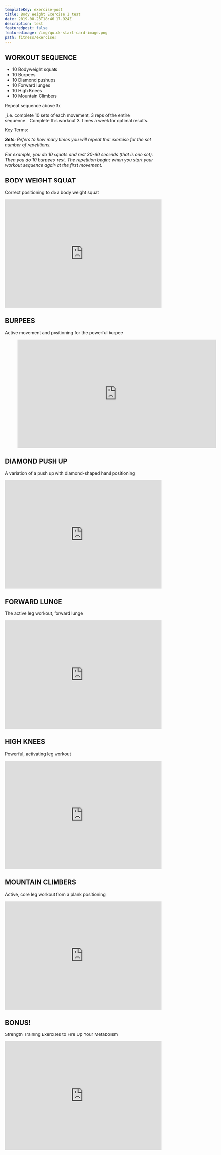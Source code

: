 ```yaml
---
templateKey: exercise-post
title: Body Weight Exercise I test
date: 2019-08-23T18:46:17.924Z
description: test
featuredpost: false
featuredimage: /img/quick-start-card-image.png
path: fitness/exercises
---
```

## WORKOUT SEQUENCE

- 10 Bodyweight squats
- 10 Burpees
- 10 Diamond pushups
- 10 Forward lunges
- 10 High Knees
- 10 Mountain Climbers

Repeat sequence above 3x

_i.e. complete 10 sets of each movement, 3 reps of the entire sequence. _Complete this workout 3  times a week for optimal results.

Key Terms:

**_Sets_**_: Refers to how many times you will repeat that exercise for the set number of repetitions._

_For example, you do 10 squats and rest 30-60 seconds (that is one set). Then you do 10 burpees, rest. The repetition begins when you start your workout sequence again at the first movement._

## BODY WEIGHT SQUAT

Correct positioning to do a body weight squat

<figure style="margin: 0; max-width: 100%;">
  <iframe src="https://player.vimeo.com/video/267672677" width="640" height="350" frameBorder="0" allowfullscreen="allowfullscreen" style="max-width: 100%;"></iframe>
</figure>

## BURPEES

Active movement and positioning for the powerful burpee

<figure>
  <iframe src="https://player.vimeo.com/video/267840638" width="640" height="350" frameBorder="0" allowfullscreen="allowfullscreen"></iframe>
</figure>

## DIAMOND PUSH UP

A variation of a push up with diamond-shaped hand positioning

<iframe src="https://player.vimeo.com/video/267840755" width="100%" height="350" allowfullscreen="allowfullscreen" frameBorder="0"></iframe>

## FORWARD LUNGE

The active leg workout, forward lunge

<iframe src="https://player.vimeo.com/video/267840869" width="100%" height="350" allowfullscreen="allowfullscreen" frameBorder="0"></iframe>

## HIGH KNEES

Powerful, activating leg workout

<iframe src="https://player.vimeo.com/video/267840944" width="100%" height="350" allowfullscreen="allowfullscreen" frameBorder="0"></iframe>

## MOUNTAIN CLIMBERS

Active, core leg workout from a plank positioning

<iframe src="https://player.vimeo.com/video/267845016" width="100%" height="350" allowfullscreen="allowfullscreen" frameBorder="0"></iframe>

## BONUS!

Strength Training Exercises to Fire Up Your Metabolism

<iframe src="https://player.vimeo.com/video/267845099" width="100%" height="350" allowfullscreen="allowfullscreen" frameBorder="0"></iframe>
